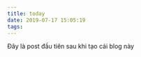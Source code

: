 ```yaml
---
title: today
date: 2019-07-17 15:05:19
tags:
---
```


Đây là post đầu tiên sau khi tạo cái blog này
